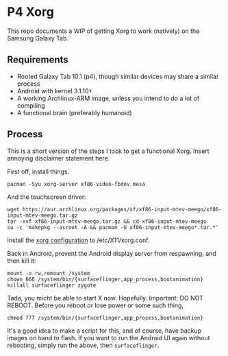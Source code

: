 P4 Xorg
=======

This repo documents a WIP of getting Xorg to work (natively) on the Samsung Galaxy Tab.

Requirements
------------

* Rooted Galaxy Tab 10.1 (p4), though similar devices may share a similar process
* Android with kernel 3.1.10+
* A working Archlinux-ARM image, unless you intend to do a lot of compiling
* A functional brain (preferably humanoid)

Process
-------

This is a short version of the steps I took to get a functional Xorg. Insert annoying disclaimer statement here.

First off, install things.

```
pacman -Syu xorg-server xf86-video-fbdev mesa
```

And the touchscreen driver:

```
wget https://aur.archlinux.org/packages/xf/xf86-input-mtev-meego/xf86-input-mtev-meego.tar.gz
tar -xvf xf86-input-mtev-meego.tar.gz && cd xf86-input-mtev-meego
su -c 'makepkg --asroot -A && pacman -U xf86-input-mtev-meego*.tar.*'
```

Install the [xorg configuration](https://github.com/Strenua/p4-xorg/blob/master/xorg.conf) to /etc/X11/xorg.conf.

Back in Android, prevent the Android display server from respawning, and then kill it:

```
mount -o rw,remount /system
chown 666 /system/bin/{surfaceflinger,app_process,bootanimation}
killall surfaceflinger zygote
```

Tada, you micht be able to start X now. Hopefully.
Important: DO NOT REBOOT. Before you reboot or lose power or some such thing,

```
chmod 777 /system/bin/{surfaceflinger,app_process,bootanimation}
```
It's a good idea to make a script for this, and of course, have backup images on hand to flash.
If you want to run the Android UI again without rebooting, simply run the above, then `surfaceflinger`.
